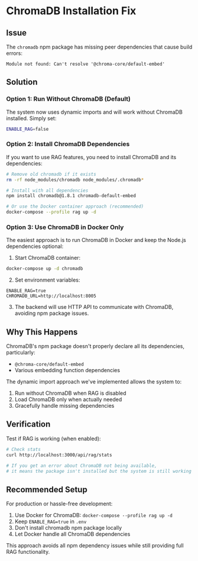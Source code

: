 # ChromaDB Installation Fix

## Issue
The `chromadb` npm package has missing peer dependencies that cause build errors:
```
Module not found: Can't resolve '@chroma-core/default-embed'
```

## Solution

### Option 1: Run Without ChromaDB (Default)
The system now uses dynamic imports and will work without ChromaDB installed. Simply set:
```bash
ENABLE_RAG=false
```

### Option 2: Install ChromaDB Dependencies

If you want to use RAG features, you need to install ChromaDB and its dependencies:

```bash
# Remove old chromadb if it exists
rm -rf node_modules/chromadb node_modules/.chromadb*

# Install with all dependencies
npm install chromadb@1.8.1 chromadb-default-embed

# Or use the Docker container approach (recommended)
docker-compose --profile rag up -d
```

### Option 3: Use ChromaDB in Docker Only

The easiest approach is to run ChromaDB in Docker and keep the Node.js dependencies optional:

1. Start ChromaDB container:
```bash
docker-compose up -d chromadb
```

2. Set environment variables:
```env
ENABLE_RAG=true
CHROMADB_URL=http://localhost:8005
```

3. The backend will use HTTP API to communicate with ChromaDB, avoiding npm package issues.

## Why This Happens

ChromaDB's npm package doesn't properly declare all its dependencies, particularly:
- `@chroma-core/default-embed`
- Various embedding function dependencies

The dynamic import approach we've implemented allows the system to:
1. Run without ChromaDB when RAG is disabled
2. Load ChromaDB only when actually needed
3. Gracefully handle missing dependencies

## Verification

Test if RAG is working (when enabled):
```bash
# Check stats
curl http://localhost:3000/api/rag/stats

# If you get an error about ChromaDB not being available,
# it means the package isn't installed but the system is still working
```

## Recommended Setup

For production or hassle-free development:
1. Use Docker for ChromaDB: `docker-compose --profile rag up -d`
2. Keep `ENABLE_RAG=true` in `.env`
3. Don't install chromadb npm package locally
4. Let Docker handle all ChromaDB dependencies

This approach avoids all npm dependency issues while still providing full RAG functionality.